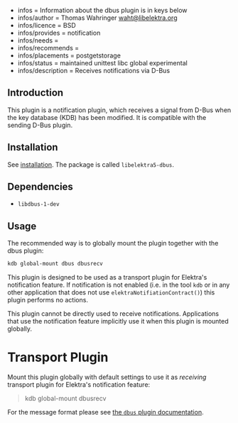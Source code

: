 - infos = Information about the dbus plugin is in keys below
- infos/author = Thomas Wahringer <waht@libelektra.org>
- infos/licence = BSD
- infos/provides = notification
- infos/needs =
- infos/recommends =
- infos/placements = postgetstorage
- infos/status = maintained unittest libc global experimental
- infos/description = Receives notifications via D-Bus

## Introduction

This plugin is a notification plugin, which receives a signal from D-Bus when
the key database (KDB) has been modified.
It is compatible with the sending D-Bus plugin.

## Installation

See [installation](/doc/INSTALL.md).
The package is called `libelektra5-dbus`.

## Dependencies

- `libdbus-1-dev`

## Usage

<!-- FIXME [new_backend]: outdated -->

The recommended way is to globally mount the plugin together with the dbus plugin:

```sh
kdb global-mount dbus dbusrecv
```

This plugin is designed to be used as a transport plugin for Elektra's
notification feature.
If notification is not enabled (i.e. in the tool `kdb` or in any other
application that does not use `elektraNotifiationContract()`) this plugin performs
no actions.

This plugin cannot be directly used to receive notifications.
Applications that use the notification feature implicitly use it when this
plugin is mounted globally.

# Transport Plugin

<!-- FIXME [new_backend]: outdated -->

Mount this plugin globally with default settings to use it as _receiving_
transport plugin for Elektra's notification feature:

> kdb global-mount dbusrecv

For the message format please see
[the `dbus` plugin documentation](https://www.libelektra.org/plugins/dbus#notification-format).
